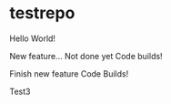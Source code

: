 # testrepo

Hello World!

New feature... Not done yet
Code builds!

Finish new feature
Code Builds!

Test3